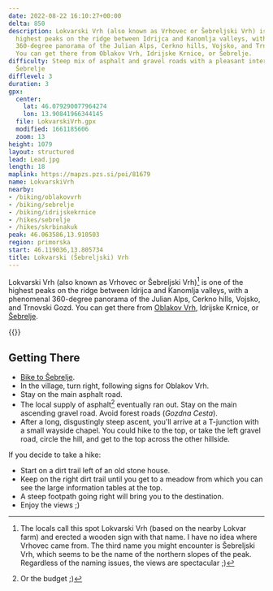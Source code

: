 ```yaml
---
date: 2022-08-22 16:10:27+00:00
delta: 850
description: Lokvarski Vrh (also known as Vrhovec or Šebreljski Vrh) is one of the
  highest peaks on the ridge between Idrijca and Kanomlja valleys, with a phenomenal
  360-degree panorama of the Julian Alps, Cerkno hills, Vojsko, and Trnovski Gozd.
  You can get there from Oblakov Vrh, Idrijske Krnice, or Šebrelje.
difficulty: Steep mix of asphalt and gravel roads with a pleasant intermezzo above
  Šebrelje
difflevel: 3
duration: 3
gpx:
  center:
    lat: 46.079290077964274
    lon: 13.90841966344145
  file: LokvarskiVrh.gpx
  modified: 1661185606
  zoom: 13
height: 1079
layout: structured
lead: Lead.jpg
length: 18
maplink: https://mapzs.pzs.si/poi/81679
name: LokvarskiVrh
nearby:
- /biking/oblakovvrh
- /biking/sebrelje
- /biking/idrijskekrnice
- /hikes/sebrelje
- /hikes/skrbinakuk
peak: 46.063586,13.910503
region: primorska
start: 46.119036,13.805734
title: Lokvarski (Šebreljski) Vrh
---
```

Lokvarski Vrh (also known as Vrhovec or Šebreljski Vrh)[^LV] is one of the highest peaks on the ridge between Idrijca and Kanomlja valleys, with a phenomenal 360-degree panorama of the Julian Alps, Cerkno hills, Vojsko, and Trnovski Gozd. You can get there from [Oblakov Vrh](../oblakovvrh), Idrijske Krnice, or [Šebrelje](../sebrelje).

{{<hike-details>}}

[^LV]: The locals call this spot Lokvarski Vrh (based on the nearby Lokvar farm) and erected a wooden sign with that name. I have no idea where Vrhovec came from. The third name you might encounter is Šebreljski Vrh, which seems to be the name of the northern slopes of the peak. Regardless of the naming issues, the views are spectacular ;)

## Getting There

* [Bike to Šebrelje](../sebrelje).
* In the village, turn right, following signs for Oblakov Vrh.
* Stay on the main asphalt road.
* The local supply of asphalt[^B] eventually ran out. Stay on the main ascending gravel road. Avoid forest roads (_Gozdna Cesta_).
* After a long, disgustingly steep ascent, you'll arrive at a T-junction with a small wayside chapel. You could hike to the top, or take the left gravel road, circle the hill, and get to the top across the other hillside.

[^B]: Or the budget ;)

If you decide to take a hike:

* Start on a dirt trail left of an old stone house.
* Keep on the right dirt trail until you get to a meadow from which you can see the large information tables at the top.
* A steep footpath going right will bring you to the destination.
* Enjoy the views ;)
